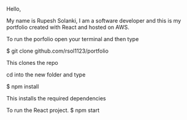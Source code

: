 Hello,

  My name is Rupesh Solanki,
  I am a software developer 
  and this is my portfolio
  created with React and hosted
  on AWS.
  
  
 To run the porfolio open your terminal and then type

$ git clone github.com/rsol1123/portfolio

This clones the repo

cd into the new folder and type

$ npm install

This installs the required dependencies

To run the React project.
$ npm start
  
